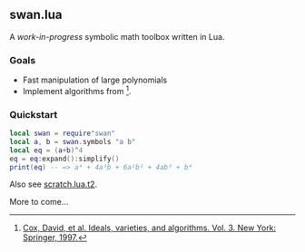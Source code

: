 ## swan.lua

A _work-in-progress_ symbolic math toolbox written in Lua.

### Goals

* Fast manipulation of large polynomials
* Implement algorithms from [^1].

### Quickstart

```lua
local swan = require"swan"
local a, b = swan.symbols "a b"
local eq = (a+b)^4
eq = eq:expand():simplify()
print(eq) -- => a⁴ + 4a³b + 6a²b² + 4ab³ + b⁴
```

Also see [scratch.lua.t2](test/scratch.lua.t2).

More to come...

[^1]: [Cox, David, et al. Ideals, varieties, and algorithms. Vol. 3. New York: Springer, 1997.](https://link.springer.com/book/10.1007/978-3-319-16721-3)
